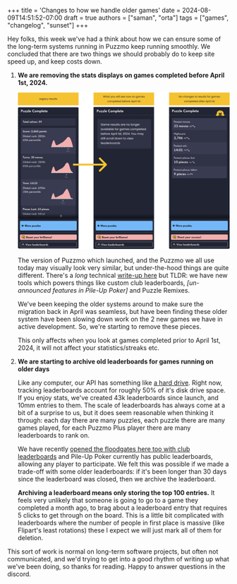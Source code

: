 +++
title = 'Changes to how we handle older games'
date = 2024-08-09T14:51:52-07:00
draft = true
authors = ["saman", "orta"]
tags = ["games", "changelog", "sunset"]
+++

Hey folks, this week we've had a think about how we can ensure some of the long-term systems running in Puzzmo keep running smoothly. We concluded that there are two things we should probably do to keep site speed up, and keep costs down.

1. **We are removing the stats displays on games completed before April 1st, 2024.**

    ![A diagram showing three sidebars: 1) the sidebar before sunsetting legacy results for games completed before April 1st, 2) the sidebar after sunsetting for games completed before April 1st, and 3) the sidebar for games completed after April 1st](illustration.png)

    The version of Puzzmo which launched, and the Puzzmo we all use today may visually look very similar, but under-the-hood things are quite different. There's a _long_ technical [write-up here](https://blog.puzzmo.com/posts/2024/07/16/augmentations/) but TLDR: we have new tools which powers things like custom club leaderboards, _[un-announced features in Pile-Up Poker]_ and Puzzle Remixes.

    We've been keeping the older systems around to make sure the migration back in April was seamless, but have been finding these older system have been slowing down work on the 2 new games we have in active development. So, we're starting to remove these pieces.

    This only affects when you look at games completed prior to April 1st, 2024, it will not affect your statistics/streaks etc.

2. **We are starting to archive old leaderboards for games running on older days**

    Like any computer, our API has something like [a hard drive](https://www.postgresql.org). Right now, tracking leaderboards account for roughly 50% of it's disk drive space. If you enjoy stats, we've created 43k leaderboards since launch, and 10mm entries to them.  The scale of leaderboards has always come at a bit of a surprise to us, but it does seem reasonable when thinking it through: each day there are many puzzles, each puzzle there are many games played, for each Puzzmo Plus player there are many leaderboards to rank on.

    We have recently [opened the floodgates here too with club leaderboards](https://blog.puzzmo.com/posts/2024/07/24/groups-to-clubs/) and Pile-Up Poker currently has public leaderboards, allowing any player to participate. We felt this was possible if we made a trade-off with some older leaderboards: if it's been longer than 30 days since the leaderboard was closed, then we archive the leaderboard.

    **Archiving a leaderboard means only storing the top 100 entries.** It feels very unlikely that someone is going to go to a game they completed a month ago, to brag about a leaderboard entry that requires 5 clicks to get through on the board. This is a little bit complicated with leaderboards where the number of people in first place is massive (like Flipart's least rotations) these I expect we will just mark all of them for deletion.

This sort of work is normal on long-term software projects, but often not communicated, and we'd trying to get into a good rhythm of writing up what we've been doing, so thanks for reading. Happy to answer questions in the discord.